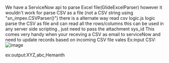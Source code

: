 We have a ServiceNow api to parse Excel file(GlideExcelParser) however it wouldn't work for parse CSV as a file (not a CSV string using "sn_impex.CSVParser()")
there is a alternate way read csv logic.js logic parse the CSV as file and can read all the rows/columns
this can be used in any server side scripting , just need to pass the attachment sys_id
This comes very handy when your receving a CSV as email to serviceNow and need to update records based on incoming CSV file vales
Ex:input CSV:![image](https://github.com/gowdah/code-snippets/assets/42912180/8771760e-babe-4a98-82b7-b13b9a0631aa)

ex:output:XYZ,abc,Hemanth
